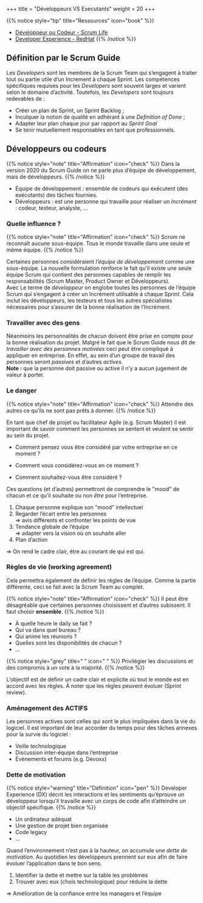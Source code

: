 +++
title = "Développeurs VS Executants"
weight = 20
+++

{{% notice style="tip" title="Ressources" icon="book" %}}
- [Développeur ou Codeur - Scrum Life](https://www.youtube.com/watch?v=gbugWXfb_78&pp=ygUkZMOpdmVsb3BwZXVyIHZzIGV4w6ljdWFudCBzY3J1bSBsaWZl)
- [Developer Experience - RedHat](<https://www.redhat.com/architect/developer-experience>)
{{% /notice %}}


## Définition par le Scrum Guide

Les *Developers* sont les membres de la Scrum Team qui s’engagent à
traiter tout ou partie utile d’un Increment à chaque Sprint. Les
compétences spécifiques requises pour les *Developers* sont souvent larges
et varient selon le domaine d’activité. Toutefois, les *Developers* sont
toujours redevables de :

-   Créer un plan de Sprint, un Sprint Backlog ;
-   Inculquer la notion de qualité en adhérant à une *Definition of
    Done* ;
-   Adapter leur plan chaque jour par rapport au *Sprint Goal*
-   Se tenir mutuellement responsables en tant que professionnels.

## Développeurs ou codeurs
{{% notice style="note" title="Affirmation" icon="check" %}}
Dans la version 2020 du Scrum Guide on ne parle plus d’équipe de
développement, mais de développeurs.
{{% /notice %}}

- Équipe de développement : ensemble de codeurs qui exécutent (des
exécutants) des tâches fournies.  
- Développeurs : est une personne qui travaille pour réaliser un
*Incrément* : codeur, testeur, analyste, ...

### Quelle influence ?
{{% notice style="note" title="Affirmation" icon="check" %}}
Scrum ne reconnaît aucune sous-équipe. Tous le monde travaille dans une
seule et même équipe.
{{% /notice %}}

Certaines personnes considéraient *l’équipe de développement* comme une
sous-équipe. La nouvelle formulation renforce le fait qu’il existe une
seule équipe Scrum qui contient des personnes capables de remplir les
responsabilités (Scrum Master, Product Owner et Développeurs).  
Avec Le terme de *développeur* on englobe toutes les personnes de
l’équipe Scrum qui s’engagent à créer un Incrément utilisable à chaque
Sprint. Cela inclut les développeurs, les testeurs et tous les autres
spécialistes nécessaires pour s’assurer de la bonne réalisation de
l’Incrément.

### Travailler avec des gens

Néanmoins les personnalités de chacun doivent être prise en compte pour
la bonne réalisation du projet. Malgré le fait que le Scrum Guide nous
dit de *travailler avec des personnes motivées* ceci peut être compliqué
à appliquer en entreprise. En effet, au sein d’un groupe de travail des
personnes seront *passives* et d’autres *actives*.  
**Note :** que la personne doit passive ou active il n’y a aucun
jugement de valeur à porter.

### Le danger
{{% notice style="note" title="Affirmation" icon="check" %}}
Attendre des autres ce qu’ils ne sont pas prêts à donner.
{{% /notice %}}


En tant que chef de projet ou facilitateur Agile (e.g. Scrum Master) il
est important de savoir comment les personnes se sentent et veulent se
sentir au sein du projet.

- Comment pensez vous être considéré par votre entreprise en ce moment ?

- Comment vous considérez-vous en ce moment ?

- Comment souhaitez-vous être considéré ?

Ces questions (et d’autres) permettront de comprendre le "mood" de
chacun et ce qu’il souhaite ou non *être* pour l’entreprise.

1.  Chaque personne explique son "mood" intellectuel
2.  Regarder l’écart entre les personnes  
    ⇒ avis différents et confronter les points de vue
3.  Tendance globale de l’équipe  
    ⇒ adapter vers la vision où on souhaite aller
4.  Plan d’action

⇒ On rend le cadre clair, être au courant de qui est qui.

### Règles de vie (working agreement)

Cela permettra également de définir les règles de l’équipe. Comme la
partie différente, ceci se fait avec la Scrum Team au complet.

{{% notice style="note" title="Affirmation" icon="check" %}}
Il peut être désagréable que certaines personnes choisissent et d’autres
subissent. Il faut choisir **ensemble**.
{{% /notice %}}


-   À quelle heure le daily se fait ?
-   Qui va dans quel bureau ?
-   Qui anime les réunions ?
-   Quelles sont les disponibilités de chacun ?
-   ...  

{{% notice style="grey" title=" " icon=" " %}}
Privilégier les discussions et des compromis à un vote à la majorité.
{{% /notice %}}

L’objectif est de définir un cadre clair et explicite où tout le monde
est en accord avec les règles. À noter que les règles peuvent évoluer
(Sprint review).

### Aménagement des ACTIFS

Les personnes actives sont celles qui sont le plus impliquées dans la
vie du logiciel. Il est important de leur accorder du temps pour des
tâches annexes pour la survie du logiciel :

-   Veille technologique
-   Discussion inter-équipe dans l’entreprise
-   Évènements et forums (e.g. Devoxx)

### Dette de motivation
{{% notice style="warning" title="Définition" icon="pen" %}}
Developer Experience (DX) décrit les interactions et les sentiments
qu’éprouve un développeur lorsqu’il travaille avec un corps de code afin
d’atteindre un objectif spécifique.
{{% /notice %}}


-   Un ordinateur adéquat
-   Une gestion de projet bien organisée
-   Code legacy
-   ...  

Quand l’environnement n’est pas à la hauteur, on accumule une *dette de
motivation*. Au quotidien les développeurs prennent sur eux afin de
faire évoluer l’application dans le bon sens.

1.  Identifier la dette et mettre sur la table les problèmes
2.  Trouver avec eux (chois technologique) pour réduire la dette

⇒ Amélioration de la confiance entre les managers et l’équipe